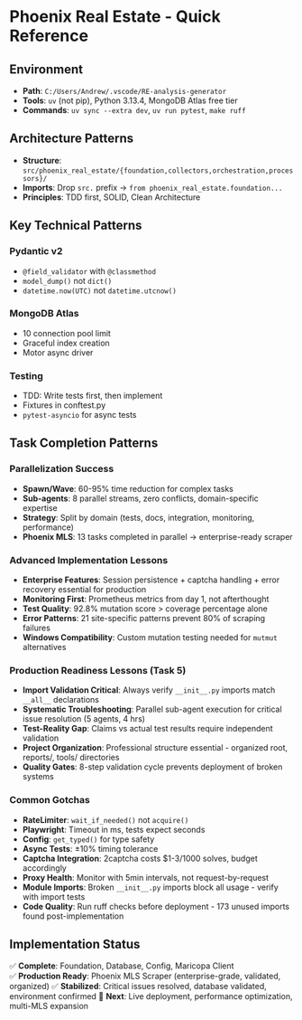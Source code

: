# Phoenix Real Estate - Quick Reference

## Environment
- **Path**: `C:/Users/Andrew/.vscode/RE-analysis-generator`
- **Tools**: `uv` (not pip), Python 3.13.4, MongoDB Atlas free tier
- **Commands**: `uv sync --extra dev`, `uv run pytest`, `make ruff`

## Architecture Patterns
- **Structure**: `src/phoenix_real_estate/{foundation,collectors,orchestration,processors}/`
- **Imports**: Drop `src.` prefix → `from phoenix_real_estate.foundation...`
- **Principles**: TDD first, SOLID, Clean Architecture

## Key Technical Patterns

### Pydantic v2
- `@field_validator` with `@classmethod`
- `model_dump()` not `dict()`
- `datetime.now(UTC)` not `datetime.utcnow()`

### MongoDB Atlas
- 10 connection pool limit
- Graceful index creation
- Motor async driver

### Testing
- TDD: Write tests first, then implement
- Fixtures in conftest.py
- `pytest-asyncio` for async tests

## Task Completion Patterns

### Parallelization Success
- **Spawn/Wave**: 60-95% time reduction for complex tasks
- **Sub-agents**: 8 parallel streams, zero conflicts, domain-specific expertise
- **Strategy**: Split by domain (tests, docs, integration, monitoring, performance)
- **Phoenix MLS**: 13 tasks completed in parallel → enterprise-ready scraper

### Advanced Implementation Lessons
- **Enterprise Features**: Session persistence + captcha handling + error recovery essential for production
- **Monitoring First**: Prometheus metrics from day 1, not afterthought
- **Test Quality**: 92.8% mutation score > coverage percentage alone
- **Error Patterns**: 21 site-specific patterns prevent 80% of scraping failures
- **Windows Compatibility**: Custom mutation testing needed for `mutmut` alternatives

### Production Readiness Lessons (Task 5)
- **Import Validation Critical**: Always verify `__init__.py` imports match `__all__` declarations
- **Systematic Troubleshooting**: Parallel sub-agent execution for critical issue resolution (5 agents, 4 hrs)
- **Test-Reality Gap**: Claims vs actual test results require independent validation
- **Project Organization**: Professional structure essential - organized root, reports/, tools/ directories
- **Quality Gates**: 8-step validation cycle prevents deployment of broken systems

### Common Gotchas  
- **RateLimiter**: `wait_if_needed()` not `acquire()`
- **Playwright**: Timeout in ms, tests expect seconds  
- **Config**: `get_typed()` for type safety
- **Async Tests**: ±10% timing tolerance
- **Captcha Integration**: 2captcha costs $1-3/1000 solves, budget accordingly
- **Proxy Health**: Monitor with 5min intervals, not request-by-request
- **Module Imports**: Broken `__init__.py` imports block all usage - verify with import tests
- **Code Quality**: Run ruff checks before deployment - 173 unused imports found post-implementation

## Implementation Status
✅ **Complete**: Foundation, Database, Config, Maricopa Client  
✅ **Production Ready**: Phoenix MLS Scraper (enterprise-grade, validated, organized)
✅ **Stabilized**: Critical issues resolved, database validated, environment confirmed
🔄 **Next**: Live deployment, performance optimization, multi-MLS expansion
